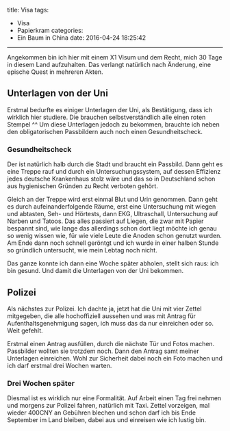 title: Visa
tags:
  - Visa
  - Papierkram
categories:
  - Ein Baum in China
date: 2016-04-24 18:25:42
---

Angekommen bin ich hier mit einem X1 Visum und dem Recht, mich 30 Tage in diesem Land aufzuhalten. Das verlangt natürlich nach Änderung, eine epische Quest in mehreren Akten.

## Unterlagen von der Uni

Erstmal bedurfte es einiger Unterlagen der Uni, als Bestätigung, dass ich wirklich hier studiere. Die brauchen selbstverständlich alle einen roten Stempel ^^
Um diese Unterlagen jedoch zu bekommen, brauchte ich neben den obligatorischen Passbildern auch noch einen Gesundheitscheck.

### Gesundheitscheck

Der ist natürlich halb durch die Stadt und braucht ein Passbild. Dann geht es eine Treppe rauf und durch ein Untersuchungssystem, auf dessen Effizienz jedes deutsche Krankenhaus stolz wäre und das so in Deutschland schon aus hygienischen Gründen zu Recht verboten gehört.

Gleich an der Treppe wird erst einmal Blut und Urin genommen. Dann geht es durch aufeinanderfolgende Räume, erst eine Untersuchung mit wiegen und abtasten, Seh- und Hörtests, dann EKG, Ultraschall, Untersuchung auf Narben und Tatoos. Das alles passiert auf Liegen, die zwar mit Papier bespannt sind, wie lange das allerdings schon dort liegt möchte ich genau so wenig wissen wie, für wie viele Leute die Anoden schon genutzt wurden. Am Ende dann noch schnell geröntgt und ich wurde in einer halben Stunde so gründlich untersucht, wie mein Lebtag noch nicht.

Das ganze konnte ich dann eine Woche später abholen, stellt sich raus: ich bin gesund. Und damit die Unterlagen von der Uni bekommen.

## Polizei

Als nächstes zur Polizei. Ich dachte ja, jetzt hat die Uni mit vier Zettel mitgegeben, die alle hochoffiziell aussehen und was mit Antrag für Aufenthaltsgenehmigung sagen, ich muss das da nur einreichen oder so. Weit gefehlt.

Erstmal einen Antrag ausfüllen, durch die nächste Tür und Fotos machen. Passbilder wollten sie trotzdem noch. Dann den Antrag samt meiner Unterlagen einreichen. Wohl zur Sicherheit dabei noch ein Foto machen und ich darf erstmal drei Wochen warten.


### Drei Wochen später

Diesmal ist es wirklich nur eine Formalität. Auf Arbeit einen Tag frei nehmen und morgens zur Polizei fahren, natürlich mit Taxi. Zettel vorzeigen, mal wieder 400CNY an Gebühren blechen und schon darf ich bis Ende September im Land bleiben, dabei aus und einreisen wie ich lustig bin.
